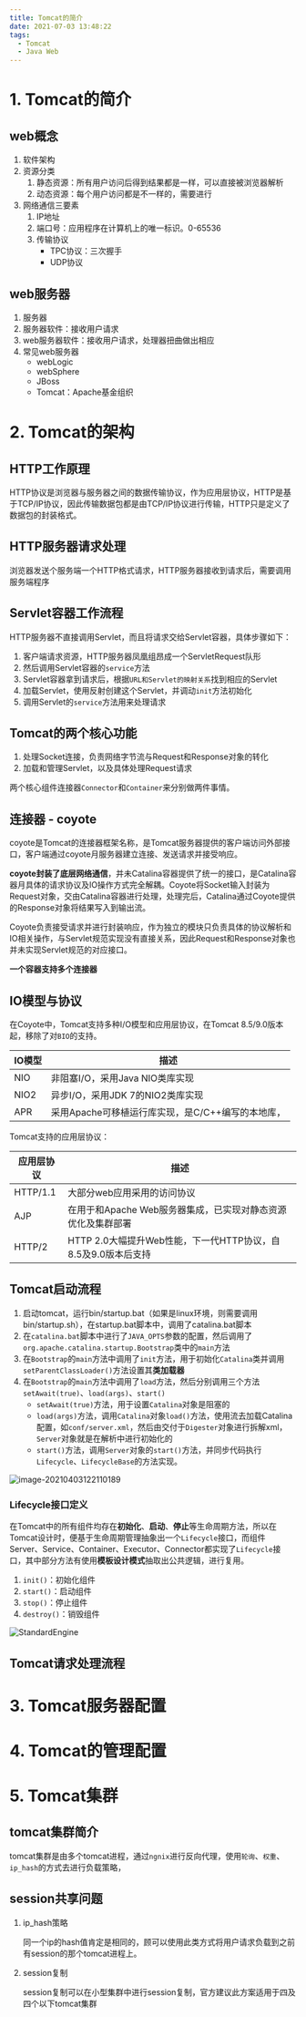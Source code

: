 ```yaml
---
title: Tomcat的简介
date: 2021-07-03 13:48:22
tags: 
  - Tomcat
  - Java Web
---
```

# 1. Tomcat的简介

## web概念

1. 软件架构
2. 资源分类
   1. 静态资源：所有用户访问后得到结果都是一样，可以直接被浏览器解析
   2. 动态资源：每个用户访问都是不一样的，需要进行
3. 网络通信三要素
   1. IP地址
   2. 端口号：应用程序在计算机上的唯一标识。0-65536
   3. 传输协议
      * TPC协议：三次握手
      * UDP协议

## web服务器

1. 服务器
2. 服务器软件：接收用户请求
3. web服务器软件：接收用户请求，处理器扭曲做出相应
4. 常见web服务器
   * webLogic
   * webSphere
   * JBoss
   * Tomcat：Apache基金组织
<!--more-->
# 2. Tomcat的架构

## HTTP工作原理

HTTP协议是浏览器与服务器之间的数据传输协议，作为应用层协议，HTTP是基于TCP/IP协议，因此传输数据包都是由TCP/IP协议进行传输，HTTP只是定义了数据包的封装格式。

## HTTP服务器请求处理

浏览器发送个服务端一个HTTP格式请求，HTTP服务器接收到请求后，需要调用服务端程序

## Servlet容器工作流程

HTTP服务器不直接调用Servlet，而且将请求交给Servlet容器，具体步骤如下：

1. 客户端请求资源，HTTP服务器凤凰组昂成一个ServletRequest队形
2. 然后调用Servlet容器的`service`方法
3. Servlet容器拿到请求后，根据`URL和Servlet的映射关系`找到相应的Servlet
4. 加载Servlet，使用反射创建这个Servlet，并调动`init`方法初始化
5. 调用Servlet的`service`方法用来处理请求

## Tomcat的两个核心功能

1. 处理Socket连接，负责网络字节流与Request和Response对象的转化
2. 加载和管理Servlet，以及具体处理Request请求

两个核心组件连接器`Connector`和`Container`来分别做两件事情。

## 连接器 - coyote

coyote是Tomcat的连接器框架名称，是Tomcat服务器提供的客户端访问外部接口，客户端通过coyote月服务器建立连接、发送请求并接受响应。

**coyote封装了底层网络通信**，并未Catalina容器提供了统一的接口，是Catalina容器月具体的请求协议及IO操作方式完全解耦。Coyote将Socket输入封装为Request对象，交由Catalina容器进行处理，处理完后，Catalina通过Coyote提供的Response对象将结果写入到输出流。

Coyote负责接受请求并进行封装响应，作为独立的模块只负责具体的协议解析和IO相关操作，与Servlet规范实现没有直接关系，因此Request和Response对象也并未实现Servlet规范的对应接口。

**一个容器支持多个连接器**

## IO模型与协议

在Coyote中，Tomcat支持多种I/O模型和应用层协议，在Tomcat 8.5/9.0版本起，移除了对`BIO`的支持。

| **IO模型** | 描述                                              |
| :--------- | ------------------------------------------------- |
| NIO        | 非阻塞I/O，采用Java NIO类库实现                   |
| NIO2       | 异步I/O，采用JDK 7的NIO2类库实现                  |
| APR        | 采用Apache可移植运行库实现，是C/C++编写的本地库， |

Tomcat支持的应用层协议：

| 应用层协议 | 描述                                                         |
| ---------- | ------------------------------------------------------------ |
| HTTP/1.1   | 大部分web应用采用的访问协议                                  |
| AJP        | 在用于和Apache Web服务器集成，已实现对静态资源优化及集群部署 |
| HTTP/2     | HTTP 2.0大幅提升Web性能，下一代HTTP协议，自8.5及9.0版本后支持 |

## Tomcat启动流程

1. 启动tomcat，运行bin/startup.bat（如果是linux环境，则需要调用bin/startup.sh），在startup.bat脚本中，调用了catalina.bat脚本
2. 在`catalina.bat`脚本中进行了`JAVA_OPTS`参数的配置，然后调用了`org.apache.catalina.startup.Bootstrap`类中的`main`方法
3. 在`Bootstrap`的`main`方法中调用了`init`方法，用于初始化`Catalina`类并调用`setParentClassLoader()`方法设置其**类加载器**
4. 在`Bootstrap`的`main`方法中调用了`load`方法，然后分别调用三个方法`setAwait(true)`、`load(args)`、`start()`
   * `setAwait(true)`方法，用于设置`Catalina`对象是阻塞的
   * `load(args)`方法，调用`Catalina`对象`load()`方法，使用流去加载Catalina配置，如`conf/server.xml`，然后由交付于`Digester`对象进行拆解xml，`Server`对象就是在解析中进行初始化的
   * `start()`方法，调用`Server`对象的`start()`方法，并同步代码执行`Lifecycle`、`LifecycleBase`的方法实现。

![image-20210403122110189](C:\Users\Lovel\AppData\Roaming\Typora\typora-user-images\image-20210403122110189.png)

### Lifecycle接口定义

在Tomcat中的所有组件均存在**初始化**、**启动**、**停止**等生命周期方法，所以在Tomcat设计时，便基于生命周期管理抽象出一个`Lifecycle`接口，而组件Server、Service、Container、Executor、Connector都实现了`Lifecycle`接口，其中部分方法有使用**模板设计模式**抽取出公共逻辑，进行复用。

1. `init()`：初始化组件
2. `start()`：启动组件
3. `stop()`：停止组件
4. `destroy()`：销毁组件

![StandardEngine](C:\Users\Lovel\Desktop\StandardEngine.png)

## Tomcat请求处理流程

# 3. Tomcat服务器配置

# 4. Tomcat的管理配置

# 5. Tomcat集群

## tomcat集群简介

tomcat集群是由多个tomcat进程，通过`ngnix`进行反向代理，使用`轮询`、`权重`、`ip_hash`的方式去进行负载策略，

## session共享问题

1. ip_hash策略

   同一个ip的hash值肯定是相同的，顾可以使用此类方式将用户请求负载到之前有session的那个tomcat进程上。

2. session复制

   session复制可以在小型集群中进行session复制，官方建议此方案适用于四及四个以下tomcat集群




